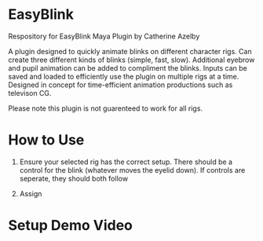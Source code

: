 # EasyBlink
 Respository for EasyBlink Maya Plugin by Catherine Azelby

A plugin designed to quickly animate blinks on different character rigs. Can create three different kinds of blinks (simple, fast, slow). Additional eyebrow and pupil animation can be added to compliment the blinks. Inputs can be saved and loaded to efficiently use the plugin on multiple rigs at a time. Designed in concept for time-efficient animation productions such as televison CG. 

Please note this plugin is not guarenteed to work for all rigs.

# How to Use
1. Ensure your selected rig has the correct setup. There should be a control for the blink (whatever moves the eyelid down). If controls are seperate, they should both follow

2. Assign

# Setup Demo Video

